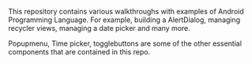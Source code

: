This repository contains various walkthroughs with examples of Android Programming Language.
For example, building a AlertDialog, managing recycler views, managing a date picker and many more.

Popupmenu, Time picker, togglebuttons are some of the other essential components that are contained in this repo.
